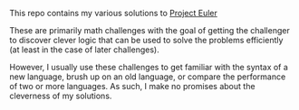 This repo contains my various solutions to [Project Euler](https://projecteuler.net/)

These are primarily math challenges with the goal of getting the challenger to discover clever logic that can be used to solve the problems efficiently (at least in the case of later challenges).

However, I usually use these challenges to get familiar with the syntax of a new language, brush up on an old language, or compare the performance of two or more languages. As such, I make no promises about the cleverness of my solutions.
